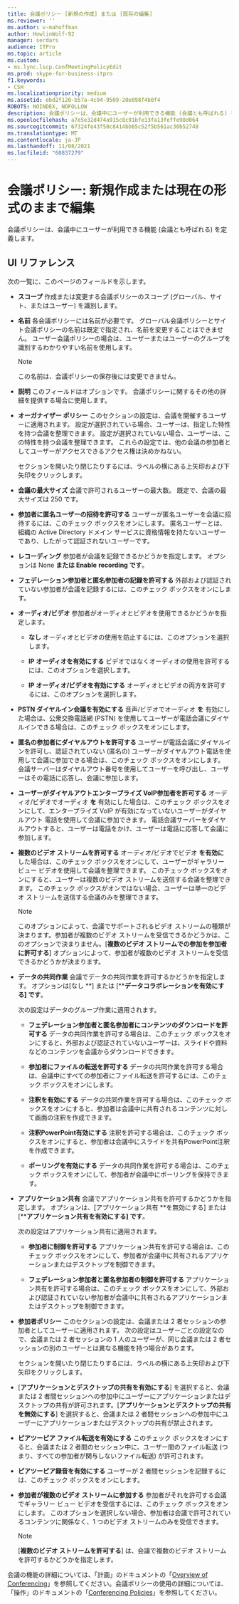 ```yaml
---
title: 会議ポリシー [新規の作成] または [既存の編集]
ms.reviewer: ''
ms.author: v-mahoffman
author: HowlinWolf-92
manager: serdars
audience: ITPro
ms.topic: article
ms.custom:
- ms.lync.lscp.ConfMeetingPolicyEdit
ms.prod: skype-for-business-itpro
f1.keywords:
- CSH
ms.localizationpriority: medium
ms.assetid: ebd2f120-b57a-4c94-9509-20e098f4b0f4
ROBOTS: NOINDEX, NOFOLLOW
description: 会議ポリシーは、会議中にユーザーが利用できる機能 (会議とも呼ばれる) を定義します。
ms.openlocfilehash: a7e5e32d474a915c8c91bfe13fa13feffe98d064
ms.sourcegitcommit: 67324fe43f50c8414bb65c52f5b561ac30b52748
ms.translationtype: MT
ms.contentlocale: ja-JP
ms.lasthandoff: 11/08/2021
ms.locfileid: "60837279"
---
```

# <a name="conferencing-policy-create-new-or-edit-existing"></a>会議ポリシー: 新規作成または現在の形式のままで編集

会議ポリシーは、会議中にユーザーが利用できる機能 (会議とも呼ばれる) を定義します。

## <a name="ui-reference"></a>UI リファレンス

次の一覧に、このページのフィールドを示します。

- **スコープ** 作成または変更する会議ポリシーのスコープ (グローバル、サイト、またはユーザー) を識別します。

- **名前** 各会議ポリシーには名前が必要です。 グローバル会議ポリシーとサイト会議ポリシーの名前は既定で指定され、名前を変更することはできません。 ユーザー会議ポリシーの場合は、ユーザーまたはユーザーのグループを識別するわかりやすい名前を使用します。

    > [!NOTE]
    > この名前は、会議ポリシーの保存後には変更できません。

- **説明** このフィールドはオプションです。 会議ポリシーに関するその他の詳細を提供する場合に使用します。

- **オーガナイザー ポリシー** このセクションの設定は、会議を開催するユーザーに適用されます。 設定が選択されている場合、ユーザーは、指定した特性を持つ会議を整理できます。 設定が選択されていない場合、ユーザーは、この特性を持つ会議を整理できます。 これらの設定では、他の会議の参加者としてユーザーがアクセスできるアクセス権は決めかねない。

    セクションを開いたり閉じたりするには、ラベルの横にある上矢印および下矢印をクリックします。

- **会議の最大サイズ** 会議で許可されるユーザーの最大数。 既定で、会議の最大サイズは 250 です。

- **参加者に匿名ユーザーの招待を許可する** ユーザーが匿名ユーザーを会議に招待するには、このチェック ボックスをオンにします。 匿名ユーザーとは、組織の Active Directory ドメイン サービスに資格情報を持たないユーザーであり、したがって認証されないユーザーです。

- **レコーディング** 参加者が会議を記録できるかどうかを指定します。 オプションは None **または Enable** **recording です**。

- **フェデレーション参加者と匿名参加者の記録を許可する** 外部および認証されていない参加者が会議を記録するには、このチェック ボックスをオンにします。

- **オーディオ/ビデオ** 参加者がオーディオとビデオを使用できるかどうかを指定します。

  - **なし** オーディオとビデオの使用を防止するには、このオプションを選択します。

  - **IP オーディオを有効にする** ビデオではなくオーディオの使用を許可するには、このオプションを選択します。

  - **IP オーディオ/ビデオを有効にする** オーディオとビデオの両方を許可するには、このオプションを選択します。

- **PSTN ダイヤルイン会議を有効にする** 音声/ビデオでオーディオ **を** 有効にした場合は、公衆交換電話網 (PSTN) を使用してユーザーが電話会議にダイヤルインできる場合は、このチェック ボックスをオンにします。

- **匿名の参加者にダイヤルアウトを許可する** ユーザーが電話会議にダイヤルインを許可し、認証されていない (匿名の) ユーザーがダイヤルアウト電話を使用して会議に参加できる場合は、このチェック ボックスをオンにします。 会議サーバーはダイヤルアウト番号を使用してユーザーを呼び出し、ユーザーはその電話に応答し、会議に参加します。

- **ユーザーがダイヤルアウトエンタープライズ VoIP参加者を許可する** オーディオ/ビデオでオーディオ **を** 有効にした場合は、このチェック ボックスをオンにして、エンタープライズ VoIP が有効になっていないユーザーがダイヤルアウト 電話を使用して会議に参加できます。 電話会議サーバーをダイヤルアウトすると、ユーザーは電話をかけ、ユーザーは電話に応答して会議に参加します。

- **複数のビデオ ストリームを許可する** オーディオ/ビデオでビデオ **を有効に** した場合は、このチェック ボックスをオンにして、ユーザーがギャラリー ビュー ビデオを使用して会議を整理できます。 このチェック ボックスをオンにすると、ユーザーは複数のビデオ ストリームを送信する会議を整理できます。 このチェック ボックスがオンではない場合、ユーザーは単一のビデオ ストリームを送信する会議のみを整理できます。

    > [!NOTE]
    > このオプションによって、会議でサポートされるビデオ ストリームの種類が決まります。参加者が複数のビデオ ストリームを受信できるかどうかは、このオプションで決まりません。[**複数のビデオ ストリームでの参加を参加者に許可する**] オプションによって、参加者が複数のビデオ ストリームを受信できるかどうかが決まります。

- **データの共同作業** 会議でデータの共同作業を許可するかどうかを指定します。 オプションは[なし **] または [****データコラボレーションを有効にする] です**。

    次の設定はデータのグループ作業に適用されます。

  - **フェデレーション参加者と匿名参加者にコンテンツのダウンロードを許可する** データの共同作業を許可する場合は、このチェック ボックスをオンにすると、外部および認証されていないユーザーは、スライドや資料などのコンテンツを会議からダウンロードできます。

  - **参加者にファイルの転送を許可する** データの共同作業を許可する場合は、会議中にすべての参加者にファイル転送を許可するには、このチェック ボックスをオンにします。

  - **注釈を有効にする** データの共同作業を許可する場合は、このチェック ボックスをオンにすると、参加者は会議中に共有されるコンテンツに対して画面の注釈を作成できます。

  - **注釈PowerPoint有効にする** 注釈を許可する場合は、このチェック ボックスをオンにすると、参加者は会議中にスライドを共有PowerPoint注釈を作成できます。

  - **ポーリングを有効にする** データの共同作業を許可する場合は、このチェック ボックスをオンにして、参加者が会議中にポーリングを保持できます。

- **アプリケーション共有** 会議でアプリケーション共有を許可するかどうかを指定します。 オプションは、[アプリケーション共有 **を無効にする] または [****アプリケーション共有を有効にする] です**。

    次の設定はアプリケーション共有に適用されます。

  - **参加者に制御を許可する** アプリケーション共有を許可する場合は、このチェック ボックスをオンにして、参加者が会議中に共有されるアプリケーションまたはデスクトップを制御できます。

  - **フェデレーション参加者と匿名参加者の制御を許可する** アプリケーション共有を許可する場合は、このチェック ボックスをオンにして、外部および認証されていない参加者が会議中に共有されるアプリケーションまたはデスクトップを制御できます。

- **参加者ポリシー** このセクションの設定は、会議または 2 者セッションの参加者としてユーザーに適用されます。 次の設定はユーザーごとの設定なので、会議または 2 者セッションの 1 人のユーザーが、同じ会議または 2 者セッションの別のユーザーとは異なる機能を持つ場合があります。

    セクションを開いたり閉じたりするには、ラベルの横にある上矢印および下矢印をクリックします。

- [**アプリケーションとデスクトップの共有を有効にする**] を選択すると、会議または 2 者間セッションへの参加中にユーザーにアプリケーションまたはデスクトップの共有が許可されます。[**アプリケーションとデスクトップの共有を無効にする**] を選択すると、会議または 2 者間セッションへの参加中にユーザーにアプリケーションまたはデスクトップの共有が禁止されます。

- **ピアツーピア ファイル転送を有効にする** このチェック ボックスをオンにすると、会議または 2 者間のセッション中に、ユーザー間のファイル転送 (つまり、すべての参加者が関与しないファイル転送) が許可されます。

- **ピアツーピア録音を有効にする** ユーザーが 2 者間セッションを記録するには、このチェック ボックスをオンにします。

- **参加者が複数のビデオ ストリームに参加する** 参加者がそれを許可する会議でギャラリー ビュー ビデオを受信するには、このチェック ボックスをオンにします。 このオプションを選択しない場合、参加者は会議で許可されているコンテンツに関係なく、1 つのビデオ ストリームのみを受信できます。

    > [!NOTE]
    > [**複数のビデオ ストリームを許可する**] は、会議で複数のビデオ ストリームを許可するかどうかを指定します。

会議の機能の詳細については、「計画」のドキュメントの「[Overview of Conferencing](/previous-versions/office/lync-server-2013/lync-server-2013-overview-of-conferencing)」を参照してください。会議ポリシーの使用の詳細については、「操作」のドキュメントの「[Conferencing Policies](/previous-versions/office/lync-server-2013/lync-server-2013-conferencing-policies)」を参照してください。